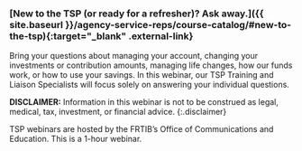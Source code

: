 ### [New to the TSP (or ready for a refresher)? Ask away.]({{ site.baseurl }}/agency-service-reps/course-catalog/#new-to-the-tsp){:target="\_blank" .external-link}

Bring your questions about managing your account, changing your investments or contribution amounts, managing life changes, how our funds work, or how to use your savings.  In this webinar, our TSP Training and Liaison Specialists will focus solely on answering your individual questions.

**DISCLAIMER:** Information in this webinar is not to be construed as legal, medical, tax, investment, or financial advice.
{:.disclaimer}

TSP webinars are hosted by the FRTIB’s Office of Communications and Education. This is a 1-hour webinar.
